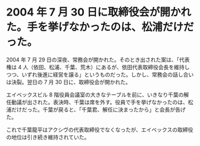 # 2004 年 7 月 30 日に取締役会が開かれた。手を挙げなかったのは、松浦だけだった。

2004 年 7 月 29 日の深夜、常務会が開かれた。そのとき出された案は、「代表権は 4 人（依田、松浦、千葉、荒木）にあるが、依田代表取締役会長を維持しつつ、いずれ後進に経営を譲る」というものだった。しかし、常務会の話し合いは決裂。翌日の 7 月 30 日に、取締役会が開かれた。

エイベックスビル 8 階役員会議室の大きなテーブルを前に、いきなり千葉の解任動議が出された。表決時、千葉は席を外す。役員で手を挙げなかったのは、松浦だけだった。千葉が戻ると、「千葉君、解任に決まったから」と会長が告げた。

これで千葉龍平はアクシヴの代表取締役でなくなったが、エイベックスの取締役の地位は引き続き維持されていた。

